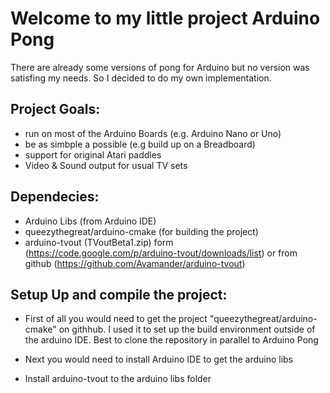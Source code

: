 Welcome to my little project Arduino Pong
==============

There are already some versions of pong for Arduino but no version was satisfing my needs.
So I decided to do my own implementation.


Project Goals:
--------------
- run on most of the Arduino Boards (e.g. Arduino Nano or Uno)
- be as simbple a possible (e.g build up on a Breadboard)
- support for original Atari paddles
- Video & Sound output for usual TV sets

Dependecies:
--------------
- Arduino Libs (from Arduino IDE)
- queezythegreat/arduino-cmake (for building the project)
- arduino-tvout (TVoutBeta1.zip) form (https://code.google.com/p/arduino-tvout/downloads/list)
  or from github (https://github.com/Avamander/arduino-tvout)


Setup Up and compile the project:
--------------
- First of all you would need to get the project "queezythegreat/arduino-cmake" on githhub.
  I used it to set up the build environment outside of the arduino IDE.
  Best to clone the repository in parallel to Arduino Pong

- Next you would need to install Arduino IDE to get the arduino libs
- Install arduino-tvout to the arduino libs folder

